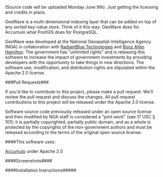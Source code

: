 (Source code will be uploaded Monday June 9th). Just getting the licensing and credits in place. 

GeoWave is a multi-dimensional indexing layer that can be added on top of any sorted key-value store.  Think of it this way: GeoWave does for Accumulo what PostGIS does for PostgreSQL.  


GeoWave was developed at the National Geospatial-Intelligence Agency (NGA) in collaboration with [RadiantBlue Technologies](http://www.radiantblue.com/) and [Booz Allen Hamilton](http://www.boozallen.com/).  The government has "unlimited rights" and is releasing this software to increase the impact of government investments by providing developers with the opportunity to take things in new directions. The software use, modification, and distribution rights are stipulated within the Apache 2.0 license.  


###Pull Requests###

If you'd like to contribute to this project, please make a pull request. We'll review the pull request and discuss the changes. All pull request contributions to this project will be released under the Apache 2.0 license.  

Software source code previously released under an open source license and then modified by NGA staff is considered a "joint work" (see 17 USC § 101); it is partially copyrighted, partially public domain, and as a whole is protected by the copyrights of the non-government authors and must be released according to the terms of the original open source license.

####This software uses:

[Accumulo](http://projects.apache.org/projects/accumulo.html) under Apache 2.0

####Screenshots####

####Installation Instructions#####
